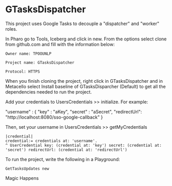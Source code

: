# GTasksDispatcher
This project uses Google Tasks to decouple a "dispatcher" and "worker" roles.

In Pharo go to Tools, Iceberg and click in new. From the options select clone from github.com and fill with the information below:  


	Owner name: TPOOUNLP

	Project name: GTasksDispatcher

	Protocol: HTTPS

When you finish cloning the project, right click in GTasksDispatcher and in Metacello select Install baseline of GTasksDisparcher (Default) to get all the dependencies needed to run the project.

Add your credentials to UsersCredentials >> initialize. For example:

"username" : { 
	"key" : "aKey",
	"secret" : "aSecret",
	"redirectUrl": "http://localhost:8080/sso-google-callback"
} 
                    
Then, set your username in UsersCredentials >> getMyCredentials

	|credential|
	credential:= credentials at: 'username'.
	^ UserCredential key: (credential at: 'key') secret: (credential at: 'secret') redirectUrl: (credential at: 'redirectUrl')
	
To run the project, write the following in a Playground:

	GetTasksUpdates new 
	
Magic Happens

